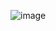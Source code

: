 ![image](https://user-images.githubusercontent.com/66316315/139456882-9adc2ffc-4a4b-45d8-be76-a67dfe5e71ff.png)


